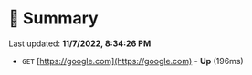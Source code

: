 # 📖 Summary
Last updated: **11/7/2022, 8:34:26 PM**

- `GET` [https://google.com](https://google.com) - **Up** (196ms)
